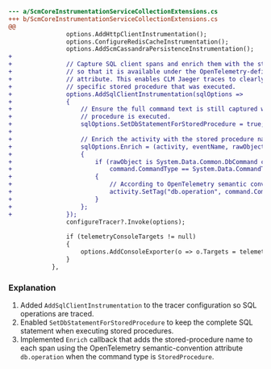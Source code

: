 ```diff
--- a/ScmCoreInstrumentationServiceCollectionExtensions.cs
+++ b/ScmCoreInstrumentationServiceCollectionExtensions.cs
@@
 				options.AddHttpClientInstrumentation();
 				options.ConfigureRedisCacheInstrumentation();
 				options.AddScmCassandraPersistenceInstrumentation();
+
+				// Capture SQL client spans and enrich them with the stored-procedure name
+				// so that it is available under the OpenTelemetry-defined `db.operation`
+				// attribute. This enables CLM Jaeger traces to clearly surface the
+				// specific stored procedure that was executed.
+				options.AddSqlClientInstrumentation(sqlOptions =>
+				{
+					// Ensure the full command text is still captured when a stored
+					// procedure is executed.
+					sqlOptions.SetDbStatementForStoredProcedure = true;
+
+					// Enrich the activity with the stored procedure name.
+					sqlOptions.Enrich = (activity, eventName, rawObject) =>
+					{
+						if (rawObject is System.Data.Common.DbCommand command &&
+							command.CommandType == System.Data.CommandType.StoredProcedure)
+						{
+							// According to OpenTelemetry semantic conventions.
+							activity.SetTag("db.operation", command.CommandText);
+						}
+					};
+				});
 				configureTracer?.Invoke(options);
 
 				if (telemetryConsoleTargets != null)
 				{
 					options.AddConsoleExporter(o => o.Targets = telemetryConsoleTargets.Value);
 				}
 			},
```

### Explanation
1. Added `AddSqlClientInstrumentation` to the tracer configuration so SQL operations are traced.
2. Enabled `SetDbStatementForStoredProcedure` to keep the complete SQL statement when executing stored procedures.
3. Implemented `Enrich` callback that adds the stored-procedure name to each span using the OpenTelemetry semantic-convention attribute `db.operation` when the command type is `StoredProcedure`.